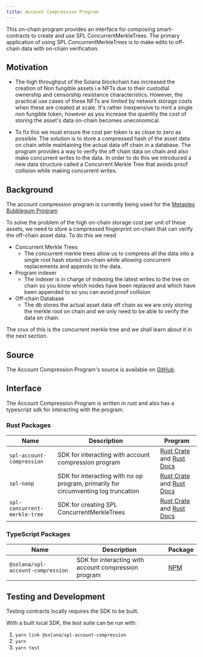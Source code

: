 ```yaml
---
title: Account Compression Program
---
```


This on-chain program provides an interface for composing smart-contracts to create and use SPL ConcurrentMerkleTrees. The primary application of using SPL ConcurrentMerkleTrees is to make edits to off-chain data with on-chain verification.

## Motivation

-  The high throughput of the Solana blockchain has increased the creation of Non fungible assets i.e NFTs due to their custodial ownership and censorship resistance characteristics. However, the practical use cases of these NFTs are limited by network storage costs when these are created at scale. It's rather inexpensive to mint a single non fungible token, however as you increase the quantity the cost of storing the asset's data on-chain becomes uneconomical.

- To fix this we must ensure the cost per token is as close to zero as possible. The solution is to store a compressed hash of the asset data on chain while maintaining the actual data off chain in a database. The program provides a way to verify the off chain data on chain and also make concurrent writes to the data. In order to do this we introduced a new data structure called a Concurrent Merkle Tree that avoids proof collision while making concurrent writes.


## Background

The account compression program is currently being used for the [Metaplex Bubblegum Program](https://github.com/metaplex-foundation/metaplex-program-library/blob/master/bubblegum/)

To solve the problem of the high on-chain storage cost per unit of these assets, we need to store a compressed fingerprint on-chain that can verify the off-chain asset data. To do this we need
  - Concurrent Merkle Trees
    - The concurrent merkle trees allow us to compress all the data into a single root hash stored on-chain while allowing concurrent replacements and appends to the data.
  - Program indexer
    - The indexer is in charge of indexing the latest writes to the tree on chain so you know which nodes have been replaced and which have been appended to so you can avoid proof collision
  - Off-chain Database
    - The db stores the actual asset data off chain as we are only storing the merkle root on chain and we only need to be able to verify the data on chain.

The crux of this is the concurrent merkle tree and we shall learn about it in the next section.

## Source

The Account Compression Program's source is available on
[GitHub](https://github.com/solana-labs/solana-program-library).


## Interface
The Account Compression Program is written in rust and also has a typescript sdk for interacting with the program.

### Rust Packages
| Name                         | Description                                                                        | Program                                                                                                                       |
| ---------------------------- | ---------------------------------------------------------------------------------- | ----------------------------------------------------------------------------------------------------------------------------- |
| `spl-account-compression`    | SDK for interacting with account compression program                               | [Rust Crate](https://crates.io/crates/spl-account-compression) and [Rust Docs](https://docs.rs/spl-account-compression)       |
| `spl-noop`                   | SDK for interacting with no op program, primarily for circumventing log truncation | [Rust Crate](https://crates.io/crates/spl-noop) and [Rust Docs](https://docs.rs/spl-noop)                                     |
| `spl-concurrent-merkle-tree` | SDK for creating SPL ConcurrentMerkleTrees                                         | [Rust Crate](https://crates.io/crates/spl-concurrent-merkle-tree) and [Rust Docs](https://docs.rs/spl-concurrent-merkle-tree) |

### TypeScript Packages
| Name                              | Description                                          | Package                                                              |
| --------------------------------- | ---------------------------------------------------- | -------------------------------------------------------------------- |
| `@solana/spl-account-compression` | SDK for interacting with account compression program | [NPM](https://www.npmjs.com/package/@solana/spl-account-compression) |

## Testing and Development

Testing contracts locally requires the SDK to be built. 

With a built local SDK, the test suite can be run with:

1. `yarn link @solana/spl-account-compression`
2. `yarn`
3. `yarn test`
